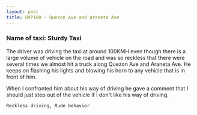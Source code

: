 ```yaml
---
layout: post
title: UVP180 - Quezon Ave and Araneta Ave
---
```


### Name of taxi: Sturdy Taxi

 The driver was driving the taxi at around 100KMH even though there is a large volume of vehicle on the road and was so reckless that there were several times we almost hit a truck along Quezon Ave and Araneta Ave. He keeps on flashing his lights and blowing his horn to any vehicle that is in front of him.

When I confronted him about his way of driving he gave a comment that I should just step out of the vehicle if I don't like his way of driving.

```Reckless driving, Rude behavior```
